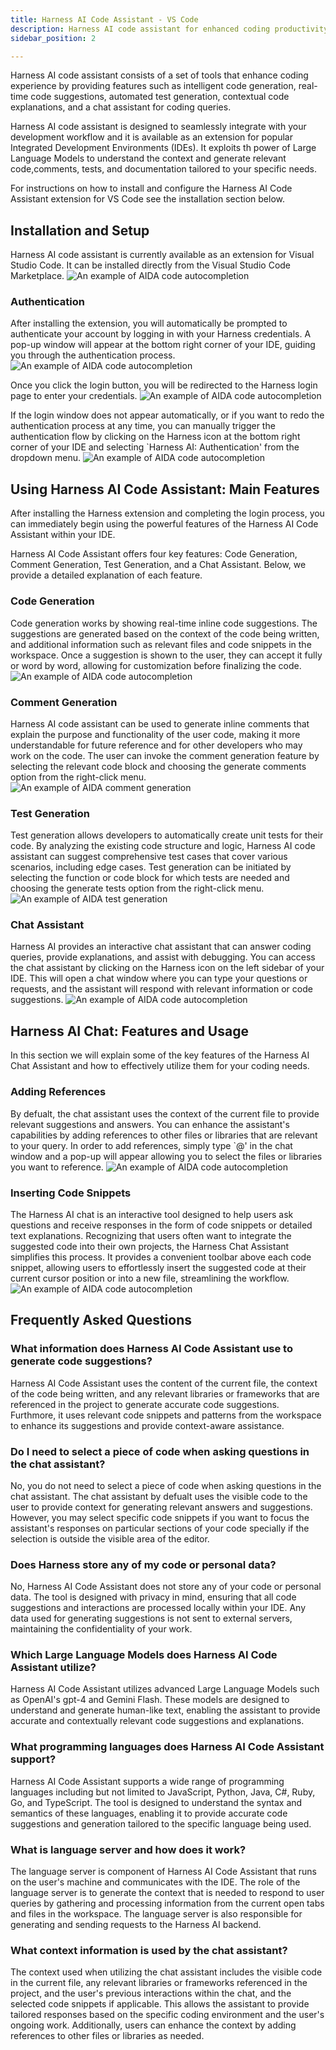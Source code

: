 ```yaml
---
title: Harness AI Code Assistant - VS Code
description: Harness AI code assistant for enhanced coding productivity in VS Code.
sidebar_position: 2

---
```


Harness AI code assistant consists of a set of tools that enhance coding experience by providing features such as intelligent code generation, real-time code suggestions, automated test generation, contextual code explanations, and a chat assistant for coding queries.

Harness AI code assistant is designed to seamlessly integrate with your development workflow and it is available as an extension for popular Integrated Development Environments (IDEs). It exploits th power of Large Language Models to understand the context and generate relevant code,comments, tests, and documentation tailored to your specific needs.

For instructions on how to install and configure the Harness AI Code Assistant extension for VS Code see the installation section below.

## Installation and Setup
Harness AI code assistant is currently available as an extension for Visual Studio Code. It can be installed directly from the Visual Studio Code Marketplace.
![An example of AIDA code autocompletion](./static/install.png)

<!-- ### Configuration
![An example of AIDA code autocompletion](./static/config.png) -->

### Authentication
After installing the extension, you will automatically be prompted to authenticate your account by logging in with your Harness credentials. A pop-up window will appear at the bottom right corner of your IDE, guiding you through the authentication process.
![An example of AIDA code autocompletion](./static/auth-popup.png)

Once you click the login button, you will be redirected to the Harness login page to enter your credentials.
![An example of AIDA code autocompletion](./static/login.png)

If the login window does not appear automatically, or if you want to redo 
the authentication process at any time, you can manually trigger the authentication flow by clicking on the Harness icon at the bottom right corner of your IDE and selecting `Harness AI: Authentication' from the dropdown menu.
![An example of AIDA code autocompletion](./static/auth.png)

## Using Harness AI Code Assistant: Main Features 
After installing the Harness extension and completing the login process, you can immediately begin using the powerful features of the Harness AI Code Assistant within your IDE.

Harness AI Code Assistant offers four key features: Code Generation, Comment Generation, Test Generation, and a Chat Assistant. Below, we provide a detailed explanation of each feature.

### Code Generation
Code generation works by showing real-time inline code suggestions. The suggestions are generated based on the context of the code being written, and additional information such as relevant files and code snippets in the workspace.
Once a suggestion is shown to the user, they can accept it fully or word by word, allowing for customization before finalizing the code.
![An example of AIDA code autocompletion](./static/code_gen.gif)

### Comment Generation
Harness AI code assistant can be used to generate inline comments that explain the purpose and functionality of the user code, making it more understandable for future reference and for other developers who may work on the code. The user can invoke the comment generation feature by selecting the relevant code block and choosing the generate comments option from the right-click menu.
![An example of AIDA comment generation](./static/comment_gen.gif)

### Test Generation
Test generation allows developers to automatically create unit tests for their code. By analyzing the existing code structure and logic, Harness AI code assistant can suggest comprehensive test cases that cover various scenarios, including edge cases. Test generation can be initiated by selecting the function or code block for which tests are needed and choosing the generate tests option from the right-click menu.
![An example of AIDA test generation](./static/test_gen.gif)


### Chat Assistant 
Harness AI provides an interactive chat assistant that can answer coding queries, provide explanations, and assist with debugging. You can access the chat assistant by clicking on the Harness icon on the left sidebar of your IDE. This will open a chat window where you can type your questions or requests, and the assistant will respond with relevant information or code suggestions.
![An example of AIDA code autocompletion](./static/chat1-julia.gif)


## Harness AI Chat: Features and Usage
In this section we will explain some of the key features of the Harness AI Chat Assistant and how to effectively utilize them for your coding needs.

### Adding References
By defualt, the chat assistant uses the context of the current file to provide relevant suggestions and answers. You can enhance the assistant's capabilities by adding references to other files or libraries that are relevant to your query. In order to add references, simply type `@' in the chat window and a pop-up will appear allowing you to select the files or libraries you want to reference.
![An example of AIDA code autocompletion](./static/file-tag.png)

### Inserting Code Snippets
The Harness AI chat is an interactive tool designed to help users ask questions and receive responses in the form of code snippets or detailed text explanations. Recognizing that users often want to integrate the suggested code into their own projects, the Harness Chat Assistant simplifies this process. It provides a convenient toolbar above each code snippet, allowing users to effortlessly insert the suggested code at their current cursor position or into a new file, streamlining the workflow.
![An example of AIDA code autocompletion](./static/insert-julia.gif)



## Frequently Asked Questions

### What information does Harness AI Code Assistant use to generate code suggestions?
Harness AI Code Assistant uses the content of the current file, the context of the code being written, and any relevant libraries or frameworks that are referenced in the project to generate accurate code suggestions. Furthmore, it uses relevant code snippets and patterns from the workspace to enhance its suggestions and provide context-aware assistance.

### Do I need to select a piece of code when asking questions in the chat assistant?
No, you do not need to select a piece of code when asking questions in the chat assistant. The chat assistant by defualt uses the visible code to the user to provide context for generating relevant answers and suggestions. However, you may select specific code snippets if you want to focus the assistant's responses on particular sections of your code specially if the selection is outside the visible area of the editor.

### Does Harness store any of my code or personal data?
No, Harness AI Code Assistant does not store any of your code or personal data. The tool is designed with privacy in mind, ensuring that all code suggestions and interactions are processed locally within your IDE. Any data used for generating suggestions is not sent to external servers, maintaining the confidentiality of your work.

### Which Large Language Models does Harness AI Code Assistant utilize?
Harness AI Code Assistant utilizes advanced Large Language Models such as OpenAI's gpt-4 and Gemini Flash. These models are designed to understand and generate human-like text, enabling the assistant to provide accurate and contextually relevant code suggestions and explanations.


### What programming languages does Harness AI Code Assistant support?
Harness AI Code Assistant supports a wide range of programming languages including but not limited to JavaScript, Python, Java, C#, Ruby, Go, and TypeScript. The tool is designed to understand the syntax and semantics of these languages, enabling it to provide accurate code suggestions and generation tailored to the specific language being used.

### What is language server and how does it work?
The language server is component of Harness AI Code Assistant that runs on the user's machine and communicates with the IDE. The role of the language server is to generate the context that is needed to respond to user queries by gathering and processing information from the current open tabs and files in the workspace. The language server is also responsible for generating and sending requests to the Harness AI backend.

### What context information is used by the chat assistant?
The context used when utilizing the chat assistant includes the visible code in the current file, any relevant libraries or frameworks referenced in the project, and the user's previous interactions within the chat, and the selected code snippets if applicable. This allows the assistant to provide tailored responses based on the specific coding environment and the user's ongoing work. Additionally, users can enhance the context by adding references to other files or libraries as needed.
